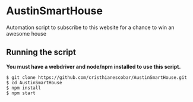# AustinSmartHouse

Automation script to subscribe to this website for a chance to win an awesome house

## Running the script
**You must have a webdriver and node/npm installed to use this script.**

```
$ git clone https://github.com/cristhianescobar/AustinSmartHouse.git
$ cd AustinSmartHouse
$ npm install
$ npm start
```

